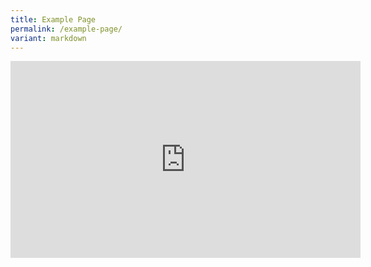 ```yaml
---
title: Example Page
permalink: /example-page/
variant: markdown
---
```

<iframe allowfullscreen="" allow="accelerometer; autoplay; clipboard-write; encrypted-media; gyroscope; picture-in-picture; web-share" frameborder="0" title="YouTube video player" src="https://www.youtube.com/watch?v=NA9XRTEgcwg" height="315" width="560">
</iframe>